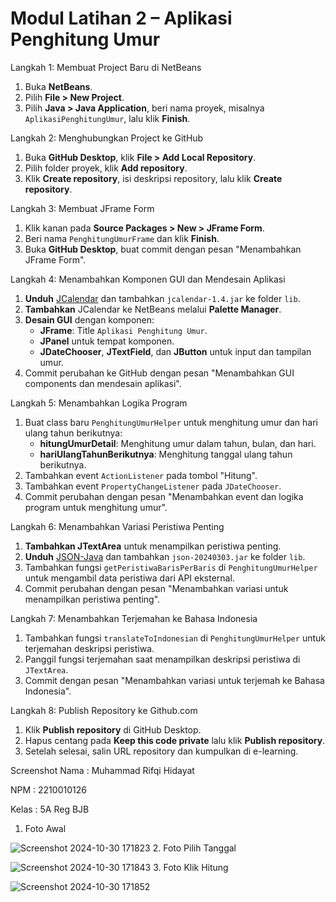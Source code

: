 # Modul Latihan 2 – Aplikasi Penghitung Umur

Langkah 1: Membuat Project Baru di NetBeans
1. Buka **NetBeans**.
2. Pilih **File > New Project**.
3. Pilih **Java > Java Application**, beri nama proyek, misalnya `AplikasiPenghitungUmur`, lalu klik **Finish**.

Langkah 2: Menghubungkan Project ke GitHub
1. Buka **GitHub Desktop**, klik **File > Add Local Repository**.
2. Pilih folder proyek, klik **Add repository**.
3. Klik **Create repository**, isi deskripsi repository, lalu klik **Create repository**.

Langkah 3: Membuat JFrame Form
1. Klik kanan pada **Source Packages > New > JFrame Form**.
2. Beri nama `PenghitungUmurFrame` dan klik **Finish**.
3. Buka **GitHub Desktop**, buat commit dengan pesan "Menambahkan JFrame Form".

Langkah 4: Menambahkan Komponen GUI dan Mendesain Aplikasi
1. **Unduh** [JCalendar](https://toedter.com/jcalendar/) dan tambahkan `jcalendar-1.4.jar` ke folder `lib`.
2. **Tambahkan** JCalendar ke NetBeans melalui **Palette Manager**.
3. **Desain GUI** dengan komponen:
    - **JFrame**: Title `Aplikasi Penghitung Umur`.
    - **JPanel** untuk tempat komponen.
    - **JDateChooser**, **JTextField**, dan **JButton** untuk input dan tampilan umur.
4. Commit perubahan ke GitHub dengan pesan "Menambahkan GUI components dan mendesain aplikasi".

Langkah 5: Menambahkan Logika Program
1. Buat class baru `PenghitungUmurHelper` untuk menghitung umur dan hari ulang tahun berikutnya:
   - **hitungUmurDetail**: Menghitung umur dalam tahun, bulan, dan hari.
   - **hariUlangTahunBerikutnya**: Menghitung tanggal ulang tahun berikutnya.
2. Tambahkan event `ActionListener` pada tombol "Hitung".
3. Tambahkan event `PropertyChangeListener` pada `JDateChooser`.
4. Commit perubahan dengan pesan "Menambahkan event dan logika program untuk menghitung umur".

Langkah 6: Menambahkan Variasi Peristiwa Penting
1. **Tambahkan JTextArea** untuk menampilkan peristiwa penting.
2. **Unduh** [JSON-Java](https://github.com/stleary/JSON-java) dan tambahkan `json-20240303.jar` ke folder `lib`.
3. Tambahkan fungsi `getPeristiwaBarisPerBaris` di `PenghitungUmurHelper` untuk mengambil data peristiwa dari API eksternal.
4. Commit perubahan dengan pesan "Menambahkan variasi untuk menampilkan peristiwa penting".

Langkah 7: Menambahkan Terjemahan ke Bahasa Indonesia
1. Tambahkan fungsi `translateToIndonesian` di `PenghitungUmurHelper` untuk terjemahan deskripsi peristiwa.
2. Panggil fungsi terjemahan saat menampilkan deskripsi peristiwa di `JTextArea`.
3. Commit dengan pesan "Menambahkan variasi untuk terjemah ke Bahasa Indonesia".

Langkah 8: Publish Repository ke Github.com
1. Klik **Publish repository** di GitHub Desktop.
2. Hapus centang pada **Keep this code private** lalu klik **Publish repository**.
3. Setelah selesai, salin URL repository dan kumpulkan di e-learning.


Screenshot
Nama    : Muhammad Rifqi Hidayat

NPM     : 2210010126

Kelas   : 5A Reg BJB


1. Foto Awal
   
![Screenshot 2024-10-30 171823](https://github.com/user-attachments/assets/70eaa5aa-363e-43b8-9602-377ec41d935b)
2. Foto Pilih Tanggal

![Screenshot 2024-10-30 171843](https://github.com/user-attachments/assets/35e91ac3-cb3b-4e9f-bcd3-a6adff47ad35)
3. Foto Klik Hitung

![Screenshot 2024-10-30 171852](https://github.com/user-attachments/assets/c9817f9b-5004-4beb-a744-93039938bafd)




